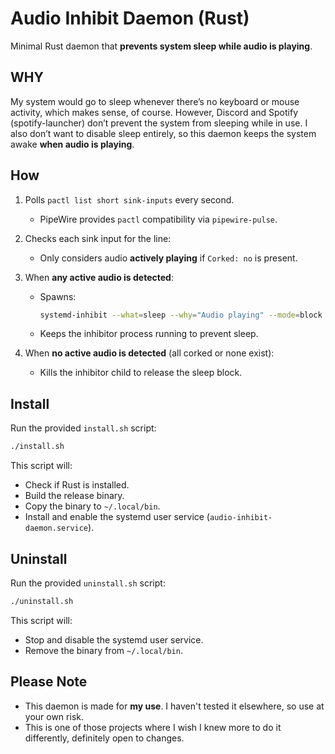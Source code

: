 # Audio Inhibit Daemon (Rust)

Minimal Rust daemon that **prevents system sleep while audio is playing**.

## WHY

My system would go to sleep whenever there’s no keyboard or mouse activity, which makes sense, of course. However, Discord and Spotify (spotify-launcher) don’t prevent the system from sleeping while in use. I also don’t want to disable sleep entirely, so this daemon keeps the system awake **when audio is playing**.

## How

1. Polls `pactl list short sink-inputs` every second.

   * PipeWire provides `pactl` compatibility via `pipewire-pulse`.
2. Checks each sink input for the line:

   * Only considers audio **actively playing** if `Corked: no` is present.
3. When **any active audio is detected**:

   * Spawns:

     ```bash
     systemd-inhibit --what=sleep --why="Audio playing" --mode=block sleep infinity
     ```
   * Keeps the inhibitor process running to prevent sleep.
4. When **no active audio is detected** (all corked or none exist):

   * Kills the inhibitor child to release the sleep block.

## Install

Run the provided `install.sh` script:

```bash
./install.sh
```

This script will:

* Check if Rust is installed.
* Build the release binary.
* Copy the binary to `~/.local/bin`.
* Install and enable the systemd user service (`audio-inhibit-daemon.service`).

## Uninstall

Run the provided `uninstall.sh` script:

```bash
./uninstall.sh
```

This script will:

* Stop and disable the systemd user service.
* Remove the binary from `~/.local/bin`.

## Please Note

* This daemon is made for **my use**. I haven't tested it elsewhere, so use at your own risk.
* This is one of those projects where I wish I knew more to do it differently, definitely open to changes.
